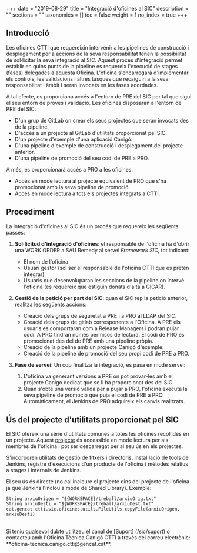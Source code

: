 +++
date        = "2019-08-29"
title       = "Integració d'oficines al SIC"
description = ""
sections    = ""
taxonomies  = []
toc             = false
weight          = 1
no_index        = true
+++

## Introducció

Les oficines CTTI que requereixin intervenir a les pipelines de construcció i desplegament per a accions de la seva responsabilitat tenen la possibilitat de sol·licitar la seva integració al SIC. Aquest procés d'integració permet establir en quins punts de la pipeline es requereix l'execució de stages (fases) delegades a aquesta Oficina. L'oficina s'encarregarà d'implementar els controls, les validacions i altres tasques que recaiguin a la seva responsabilitat i àmbit i seran invocats en les fases acordades.

A tal efecte, es proporciona accés a l'entorn de PRE del SIC per tal que sigui el seu entorn de proves i validació. Les oficines disposaran a l'entorn de PRE del SIC:

* D'un grup de GitLab on crear els seus projectes que seran invocats des de la pipeline.
* D'accés a un projecte al GitLab d'utilitats proporcionat pel SIC.
* D'un projecte d'exemple d'una aplicació Canigó.
* D'una pipeline d'exemple de construcció i desplegament del projecte anterior.
* D'una pipeline de promoció del seu codi de PRE a PRO.

A més, es proporcionarà accés a PRO a les oficines:

* Accés en mode lectura al projecte equivalent de PRO que s'ha promocionat amb la seva pipeline de promoció.
* Accés en mode lectura a tots els projectes integrats a CTTI.

## Procediment

La integració d'oficines al SIC és un procés que requereix les següents passes:

1. **Sol·licitud d'integració d'oficines**: el responsable de l'oficina ha d'obrir una WORK ORDER a SAU Remedy al servei *Framework SIC*, tot indicant:
	* El nom de l'oficina
	* Usuari gestor (sol ser el responsable de l'oficina CTTI que es pretén integrar)
	* Usuaris que desenvoluparan les seccions de la pipeline on intervé l'oficina (es requereix que estiguin donats d'alta a GICAR).

2. **Gestió de la petició per part del SIC**: quan el SIC rep la petició anterior, realitza les següents accions:
	* Creació dels grups de seguretat a PRE i a PRO al LDAP del SIC.
	* Creació dels grups de gitlab corresponents a l'Oficina. A PRE els usuaris es comportaran com a Release Managers i podran pujar codi. A PRO tindran només permisos de lectura. El codi de PRO es promocionat des del de PRE amb una pipeline pròpia.
	* Creació de la pipeline amb un projecte Canigó d'exemple.
	* Creació de la pipeline de promoció del seu propi codi de PRE a PRO.

3. **Fase de servei**: Un cop finalitza la integració, es pasa en mode servei:
	1. L'oficina va generant versions a PRE on pot provar-les amb el projecte Canigo dedicat que se li ha proporcionat des del SIC.
	2. Quan s'obté una versió vàlida per a pujar a PRO, l'oficina executa la seva pipeline de promoció que puja el codi de PRE a PRO. Automàticament, el Jenkins de PRO adquireix els canvis realitzats.

## Ús del projecte d'utilitats proporcionat pel SIC

El SIC ofereix una sèrie d'utilitats comunes a totes les oficines recollides en un projecte. Aquest [projecte](https://preproduccio.git.intranet.gencat.cat/0192/SIC-oficines-utils-library) és accessible en mode lectura per als membres de l'oficina i pot ser descarregat per al seu ús en els projectes.

S'incorporen utilitats de gestió de fitxers i directoris, instal·lació de tools de Jenkins, registre d'execucions d'un producte de l'oficina i mètodes relatius a stages i internals de Jenkins.

El seu ús és directe (no cal incloure el projecte dins del projecte de l'oficina ja que Jenkins l'inclou a mode de Shared Library). Exemple:

```
String arxiuOrigen = "${WORKSPACE}/treball/arxiuOrig.txt"
String arxiuDesti = "${WORKSPACE}/treball/arxiuDest.txt"
cat.gencat.ctti.sic.oficines.utils.FileUtils.copyFile(arxiuOrigen, arxiuDesti)
```

<br/>
Si teniu qualsevol dubte utilitzeu el canal de [Suport] (/sic/suport) o contacteu amb l'Oficina Tècnica Canigó CTTI a través del correu electrònic: **oficina-tecnica.canigo.ctti@gencat.cat**.


